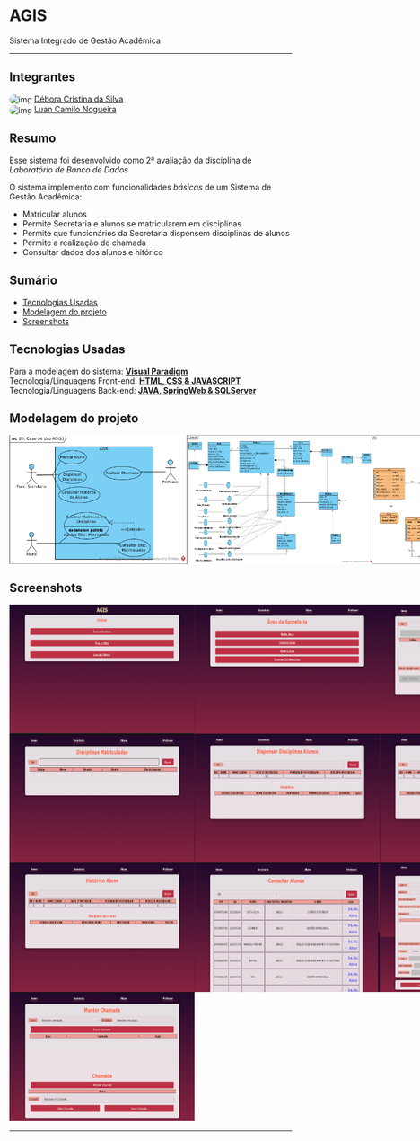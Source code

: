 # AGIS
Sistema Integrado de Gestão Acadêmica
****
## Integrantes
<img style="border-radius: 20px;" align="center" alt="img" height="40" width="40" src="https://avatars.githubusercontent.com/u/98670611?v=4">  [Débora Cristina da Silva](https://github.com/DeboraCristina) <br>
<img style="border-radius: 20px;" align="center" alt="img" height="40" width="40" src="https://avatars.githubusercontent.com/u/99506287?v=4">  [Luan Camilo Nogueira](https://github.com/Felliny)

## Resumo
<p>Esse sistema foi desenvolvido como 2ª avaliação da disciplina de <i>Laboratório de Banco de Dados</i></p>
<p>O sistema implemento com funcionalidades <i>básicas</i> de um Sistema de Gestão Acadêmica:</p>

- Matricular alunos
- Permite Secretaria e alunos se matricularem em disciplinas
- Permite que funcionários da Secretaria dispensem disciplinas de alunos
- Permite a realização de chamada
- Consultar dados dos alunos e hitórico

## Sumário
- [Tecnologias Usadas](#tecnologias-usadas)
- [Modelagem do projeto](#modelagem-do-projeto)
- [Screenshots](#screenshots)

## Tecnologias Usadas
Para a modelagem do sistema: <strong><u>Visual Paradigm</u></strong> <br>
Tecnologia/Linguagens Front-end: <strong><u>HTML, CSS & JAVASCRIPT</u></strong> <br>
Tecnologia/Linguagens Back-end: <strong><u>JAVA, SpringWeb & SQLServer</u></strong> <br>

## Modelagem do projeto
<div style="display: flex;">
<img width="330" height="230" src="README_img/D. Caso de Uso AGIS.png" alt="Diagrama de Caso de Uso">
<img width="330" height="230" src="README_img/D. Classe AGIS.png" alt="Diagrama de Classes">
<img width="330" height="230" src="README_img/Diagrama de Banco de Dados.png" alt="Diagrama de Banco de Dados">
</div>

## Screenshots
<div style="display: flex;">
    <img width="330" height="230"  src="README_img/agis_1.png" alt="Placeholder">
    <img width="330" height="230"  src="README_img/agis_2.png" alt="Placeholder">
    <img width="330" height="230"  src="README_img/agis_3.png" alt="Placeholder">
</div>
<div style="display: flex;">
    <img width="330" height="230"  src="README_img/agis_4.png" alt="Placeholder">
    <img width="330" height="230"  src="README_img/agis_5.png" alt="Placeholder">
    <img width="330" height="230"  src="README_img/agis_6.png" alt="Placeholder">
</div>
<div style="display: flex;">
    <img width="330" height="230"  src="README_img/agis_7.png" alt="Placeholder">
    <img width="330" height="230"  src="README_img/agis_8.png" alt="Placeholder">
    <img width="330" height="230"  src="README_img/agis_9.png" alt="Placeholder">
</div>
<img width="330" height="230"  src="README_img/agis_10.png" alt="Placeholder">


****
